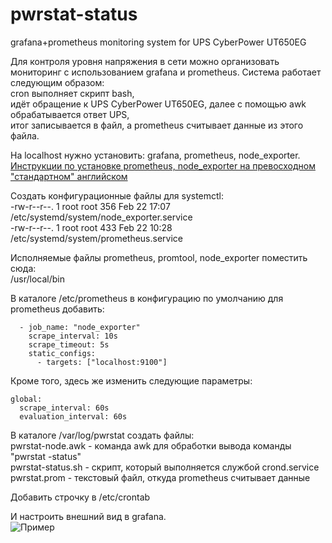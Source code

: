 # pwrstat-status
grafana+prometheus monitoring system for UPS CyberPower UT650EG

Для контроля уровня напряжения в сети можно организовать мониторинг с использованием grafana и prometheus.
Система работает следующим образом: 
<br>cron выполняет скрипт bash,
<br>идёт обращение к UPS CyberPower UT650EG, далее с помощью awk обрабатывается ответ UPS,
<br>итог записывается в файл, а prometheus считывает данные из этого файла.

На localhost нужно установить: grafana, prometheus, node_exporter. \
<a href="https://www.youtube.com/playlist?list=PLoRLk9325TJLaKTTeJYLLctA_ibGnp58_">Инструкции по установке prometheus, node_exporter на превосходном "стандартном" английском</a>

Создать конфигурационные файлы для systemctl:
<br>-rw-r--r--. 1 root root 356 Feb 22 17:07 /etc/systemd/system/node_exporter.service
<br>-rw-r--r--. 1 root root 433 Feb 22 10:28 /etc/systemd/system/prometheus.service

Исполняемые файлы prometheus, promtool, node_exporter поместить сюда:
<br>/usr/local/bin

В каталоге /etc/prometheus в конфигурацию по умолчанию для prometheus добавить:
```
  - job_name: "node_exporter"
    scrape_interval: 10s
    scrape_timeout: 5s
    static_configs:
      - targets: ["localhost:9100"]
```

Кроме того, здесь же изменить следующие параметры:
```
global:
  scrape_interval: 60s
  evaluation_interval: 60s
```

В каталоге /var/log/pwrstat создать файлы:
<br>pwrstat-node.awk - команда awk для обработки вывода команды "pwrstat -status"
<br>pwrstat-status.sh - скрипт, который выполняется службой crond.service
<br>pwrstat.prom - текстовый файл, откуда prometheus считывает данные

Добавить строчку в /etc/crontab

И настроить внешний вид в grafana. \
![Пример](https://github.com/galexandrus/pwrstat-status/tree/main/img/demo.png)
